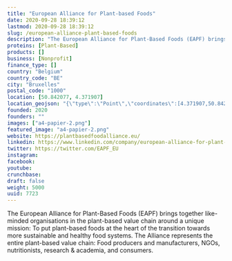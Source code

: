 ```yaml
---
title: "European Alliance for Plant-based Foods"
date: 2020-09-28 18:39:12
lastmod: 2020-09-28 18:39:12
slug: /european-alliance-plant-based-foods
description: "The European Alliance for Plant-Based Foods (EAPF) brings together like-minded organisations in the plant-based value chain around a unique mission: To put plant-based foods at the heart of the transition towards more sustainable and healthy food systems. The Alliance represents the entire plant-based value chain: Food producers and manufacturers, NGOs, nutritionists, research & academia, and consumers."
proteins: [Plant-Based]
products: []
business: [Nonprofit]
finance_type: []
country: "Belgium"
country_code: "BE"
city: "Bruxelles"
postal_code: "1000"
location: [50.842077, 4.371907]
location_geojson: "{\"type\":\"Point\",\"coordinates\":[4.371907,50.842077]}"
founded: 2020
founders: ""
images: ["a4-papier-2.png"]
featured_image: "a4-papier-2.png"
website: https://plantbasedfoodalliance.eu/
linkedin: https://www.linkedin.com/company/european-alliance-for-plant-based-foods
twitter: https://twitter.com/EAPF_EU
instagram: 
facebook: 
youtube: 
crunchbase: 
draft: false
weight: 5000
uuid: 7723
---
```

The European Alliance for Plant-Based Foods (EAPF) brings together like-minded organisations in the plant-based value chain around a unique mission: To put plant-based foods at the heart of the transition towards more sustainable and healthy food systems. The Alliance represents the entire plant-based value chain: Food producers and manufacturers, NGOs, nutritionists, research & academia, and consumers.
